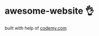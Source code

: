 # awesome-website :ok_hand:                                                                                                                                                                                                                        
built with help of <a href="http://johnelder.com/">codemy.com</a>
